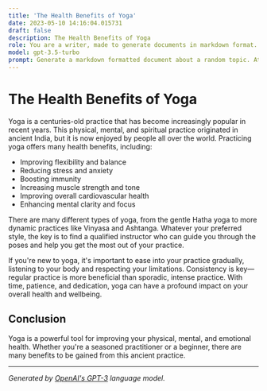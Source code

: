 ```yaml
---
title: 'The Health Benefits of Yoga'
date: 2023-05-10 14:16:04.015731
draft: false
description: The Health Benefits of Yoga
role: You are a writer, made to generate documents in markdown format. It is very important that all of the documents you generate are in valid markdown format.
model: gpt-3.5-turbo
prompt: Generate a markdown formatted document about a random topic. At the bottom, include a disclaimer explaining that the document was generated by you. The first line of the document should be the title. Make sure that the entire document is in proper markdown format, using a mix of various tags to make the document visually appealing.
---
```


# The Health Benefits of Yoga

Yoga is a centuries-old practice that has become increasingly popular in recent years. This physical, mental, and spiritual practice originated in ancient India, but it is now enjoyed by people all over the world. Practicing yoga offers many health benefits, including:

- Improving flexibility and balance
- Reducing stress and anxiety
- Boosting immunity
- Increasing muscle strength and tone
- Improving overall cardiovascular health
- Enhancing mental clarity and focus

There are many different types of yoga, from the gentle Hatha yoga to more dynamic practices like Vinyasa and Ashtanga. Whatever your preferred style, the key is to find a qualified instructor who can guide you through the poses and help you get the most out of your practice.

If you're new to yoga, it's important to ease into your practice gradually, listening to your body and respecting your limitations. Consistency is key—regular practice is more beneficial than sporadic, intense practice. With time, patience, and dedication, yoga can have a profound impact on your overall health and wellbeing.

## Conclusion

Yoga is a powerful tool for improving your physical, mental, and emotional health. Whether you're a seasoned practitioner or a beginner, there are many benefits to be gained from this ancient practice.

---

*Generated by [OpenAI's GPT-3](https://openai.com/) language model.*